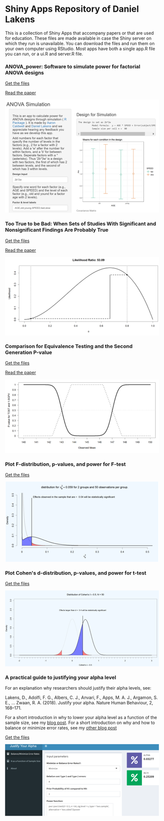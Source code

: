 # Shiny Apps Repository of Daniel Lakens

This is a collection of Shiny Apps that accompany papers or that are used for education. These files are made available in case the Shiny server on which they run is unavailable. You can download the files and run them on your own computer using RStudio. Most apps have both a single app.R file you can run, or a ui.R and server.R file. 

### ANOVA_power: Software to simulate power for factorial ANOVA designs

[Get the files](https://github.com/Lakens/shiny_apps/tree/master/anova_power)

[Read the paper](https://psyarxiv.com/baxsf)

![](screenshots/ANOVA_power.png)

### Too True to be Bad: When Sets of Studies With Significant and Nonsignificant Findings Are Probably True

[Get the files](https://github.com/Lakens/shiny_apps/tree/master/mixed_results_likelihood)

[Read the paper](https://journals.sagepub.com/doi/full/10.1177/1948550617693058)

![](screenshots/mixed_result_likelihood.png)

### Comparison for Equivalence Testing and the Second Generation P-value

[Get the files](https://github.com/Lakens/shiny_apps/tree/master/TOST_vs_SGPV)

[Read the paper](https://psyarxiv.com/7k6ay)

![](screenshots/tost_vs_sgpv.png)

### Plot F-distribution, p-values, and power for F-test

[Get the files](https://github.com/Lakens/shiny_apps/tree/master/f_p_power)

![](screenshots/f_p_power.png)

### Plot Cohen's d-distribution, p-values, and power for t-test

[Get the files](https://github.com/Lakens/shiny_apps/tree/master/d_p_power)

![](screenshots/d_p_power.png)

### A practical guide to justifying your alpha level

For an explanation why researchers should justify their alpha levels, see:

Lakens, D., Adolfi, F. G., Albers, C. J., Anvari, F., Apps, M. A. J., Argamon, S. E., … Zwaan, R. A. (2018). Justify your alpha. Nature Human Behaviour, 2, 168–171.

For a short introduction in why to lower your alpha level as a function of the sample size, see my [blog post](http://daniellakens.blogspot.com/2018/12/testing-whether-observed-data-should.html). For a short introduction on why and how to balance or minimize error rates, see my [other blog post](http://daniellakens.blogspot.com/2019/05/justifying-your-alpha-by-minimizing-or.html)

[Get the files](https://github.com/Lakens/shiny_apps/tree/master/jya)

![](screenshots/jya.png)

